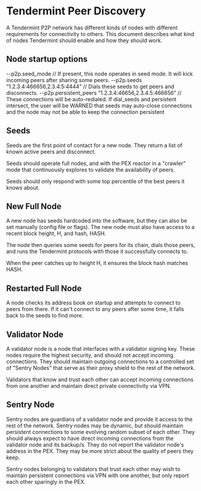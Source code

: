 # Tendermint Peer Discovery

A Tendermint P2P network has different kinds of nodes with different requirements for connectivity to others.
This document describes what kind of nodes Tendermint should enable and how they should work.

## Node startup options
--p2p.seed_mode // If present, this node operates in seed mode.  It will kick incoming peers after sharing some peers.
--p2p.seeds “1.2.3.4:466656,2.3.4.5:4444” // Dials these seeds to get peers and disconnects.
--p2p.persistent_peers “1.2.3.4:46656,2.3.4.5:466656” // These connections will be auto-redialed.  If dial_seeds and persistent intersect, the user will be WARNED that seeds may auto-close connections and the node may not be able to keep the connection persistent

## Seeds

Seeds are the first point of contact for a new node.
They return a list of known active peers and disconnect.

Seeds should operate full nodes, and with the PEX reactor in a "crawler" mode
that continuously explores to validate the availability of peers.

Seeds should only respond with some top percentile of the best peers it knows about.

## New Full Node

A new node has seeds hardcoded into the software, but they can also be set manually (config file or flags).
The new node must also have access to a recent block height, H, and hash, HASH.

The node then queries some seeds for peers for its chain,
dials those peers, and runs the Tendermint protocols with those it successfully connects to.

When the peer catches up to height H, it ensures the block hash matches HASH.

## Restarted Full Node

A node checks its address book on startup and attempts to connect to peers from there.
If it can't connect to any peers after some time, it falls back to the seeds to find more.

## Validator Node

A validator node is a node that interfaces with a validator signing key.
These nodes require the highest security, and should not accept incoming connections.
They should maintain outgoing connections to a controlled set of "Sentry Nodes" that serve
as their proxy shield to the rest of the network.

Validators that know and trust each other can accept incoming connections from one another and maintain direct private connectivity via VPN.

## Sentry Node

Sentry nodes are guardians of a validator node and provide it access to the rest of the network.
Sentry nodes may be dynamic, but should maintain persistent connections to some evolving random subset of each other.
They should always expect to have direct incoming connections from the validator node and its backup/s.
They do not report the validator node's address in the PEX.
They may be more strict about the quality of peers they keep.

Sentry nodes belonging to validators that trust each other may wish to maintain persistent connections via VPN with one another, but only report each other sparingly in the PEX.
